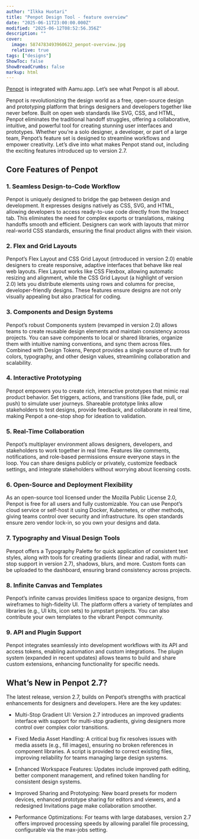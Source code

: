 ```yaml
---
author: "Ilkka Huotari"
title: "Penpot Design Tool - feature overview"
date: "2025-06-11T23:00:00.000Z"
modified: "2025-06-12T08:52:56.356Z"
description: ""
cover:
  image: 5874783493960622_penpot-overview.jpg
  relative: true
tags: ["designs"]
ShowToc: false
ShowBreadCrumbs: false
markup: html
---
```


<p><a target="_blank" rel="noopener noreferrer nofollow" href="https://penpot.app/" id="fadb2f75-0c0c-47ea-9bcf-59b3c64c63f3">Penpot</a> is integrated with Aamu.app. Let’s see what Penpot is all about.</p><p>Penpot is revolutionizing the design world as a free, open-source design and prototyping platform that brings designers and developers together like never before. Built on open web standards like SVG, CSS, and HTML, Penpot eliminates the traditional handoff struggles, offering a collaborative, intuitive, and powerful tool for creating stunning user interfaces and prototypes. Whether you’re a solo designer, a developer, or part of a large team, Penpot’s feature set is designed to streamline workflows and empower creativity. Let’s dive into what makes Penpot stand out, including the exciting features introduced up to version 2.7.</p><h2>Core Features of Penpot</h2><h3>1. Seamless Design-to-Code Workflow</h3><p>Penpot is uniquely designed to bridge the gap between design and development. It expresses designs natively as CSS, SVG, and HTML, allowing developers to access ready-to-use code directly from the Inspect tab. This eliminates the need for complex exports or translations, making handoffs smooth and efficient. Designers can work with layouts that mirror real-world CSS standards, ensuring the final product aligns with their vision.</p><h3>2. Flex and Grid Layouts</h3><p>Penpot’s Flex Layout and CSS Grid Layout (introduced in version 2.0) enable designers to create responsive, adaptive interfaces that behave like real web layouts. Flex Layout works like CSS Flexbox, allowing automatic resizing and alignment, while the CSS Grid Layout (a highlight of version 2.0) lets you distribute elements using rows and columns for precise, developer-friendly designs. These features ensure designs are not only visually appealing but also practical for coding.</p><h3>3. Components and Design Systems</h3><p>Penpot’s robust Components system (revamped in version 2.0) allows teams to create reusable design elements and maintain consistency across projects. You can save components to local or shared libraries, organize them with intuitive naming conventions, and sync them across files. Combined with Design Tokens, Penpot provides a single source of truth for colors, typography, and other design values, streamlining collaboration and scalability.</p><h3>4. Interactive Prototyping</h3><p>Penpot empowers you to create rich, interactive prototypes that mimic real product behavior. Set triggers, actions, and transitions (like fade, pull, or push) to simulate user journeys. Shareable prototype links allow stakeholders to test designs, provide feedback, and collaborate in real time, making Penpot a one-stop shop for ideation to validation.</p><h3>5. Real-Time Collaboration</h3><p>Penpot’s multiplayer environment allows designers, developers, and stakeholders to work together in real time. Features like comments, notifications, and role-based permissions ensure everyone stays in the loop. You can share designs publicly or privately, customize feedback settings, and integrate stakeholders without worrying about licensing costs.</p><h3>6. Open-Source and Deployment Flexibility</h3><p>As an open-source tool licensed under the Mozilla Public License 2.0, Penpot is free for all users and fully customizable. You can use Penpot’s cloud service or self-host it using Docker, Kubernetes, or other methods, giving teams control over security and infrastructure. Its open standards ensure zero vendor lock-in, so you own your designs and data.</p><h3>7. Typography and Visual Design Tools</h3><p>Penpot offers a Typography Palette for quick application of consistent text styles, along with tools for creating gradients (linear and radial, with multi-stop support in version 2.7), shadows, blurs, and more. Custom fonts can be uploaded to the dashboard, ensuring brand consistency across projects.</p><h3>8. Infinite Canvas and Templates</h3><p>Penpot’s infinite canvas provides limitless space to organize designs, from wireframes to high-fidelity UI. The platform offers a variety of templates and libraries (e.g., UI kits, icon sets) to jumpstart projects. You can also contribute your own templates to the vibrant Penpot community.</p><h3>9. API and Plugin Support</h3><p>Penpot integrates seamlessly into development workflows with its API and access tokens, enabling automation and custom integrations. The plugin system (expanded in recent updates) allows teams to build and share custom extensions, enhancing functionality for specific needs.</p><h2>What’s New in Penpot 2.7?</h2><p>The latest release, version 2.7, builds on Penpot’s strengths with practical enhancements for designers and developers. Here are the key updates:</p><ul><li><p>Multi-Stop Gradient UI: Version 2.7 introduces an improved gradients interface with support for multi-stop gradients, giving designers more control over complex color transitions.</p></li><li><p>Fixed Media Asset Handling: A critical bug fix resolves issues with media assets (e.g., fill images), ensuring no broken references in component libraries. A script is provided to correct existing files, improving reliability for teams managing large design systems.</p></li><li><p>Enhanced Workspace Features: Updates include improved path editing, better component management, and refined token handling for consistent design systems.</p></li><li><p>Improved Sharing and Prototyping: New board presets for modern devices, enhanced prototype sharing for editors and viewers, and a redesigned Invitations page make collaboration smoother.</p></li><li><p>Performance Optimizations: For teams with large databases, version 2.7 offers improved processing speeds by allowing parallel file processing, configurable via the max-jobs setting.</p></li></ul><p></p>